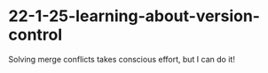 # 22-1-25-learning-about-version-control

Solving merge conflicts takes conscious effort, but I can do it!